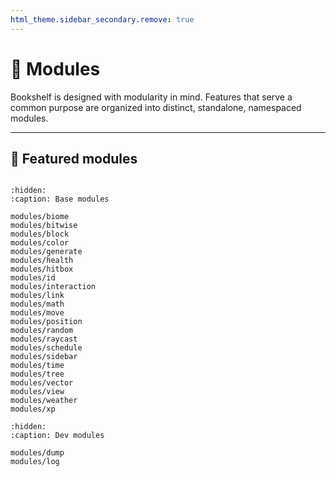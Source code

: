 ```yaml
---
html_theme.sidebar_secondary.remove: true
---
```


# 🧩 Modules

Bookshelf is designed with modularity in mind. Features that serve a common purpose are organized into distinct, standalone, namespaced modules.

---

## 🌟 Featured modules

```{include} _templates/featured-modules.md
```

```{toctree}
:hidden:
:caption: Base modules

modules/biome
modules/bitwise
modules/block
modules/color
modules/generate
modules/health
modules/hitbox
modules/id
modules/interaction
modules/link
modules/math
modules/move
modules/position
modules/random
modules/raycast
modules/schedule
modules/sidebar
modules/time
modules/tree
modules/vector
modules/view
modules/weather
modules/xp
```

```{toctree}
:hidden:
:caption: Dev modules

modules/dump
modules/log
```
